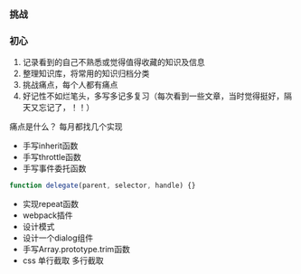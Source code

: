 ### 挑战
### 初心
1. 记录看到的自己不熟悉或觉得值得收藏的知识及信息
2. 整理知识库，将常用的知识归档分类
3. 挑战痛点，每个人都有痛点
4. 好记性不如烂笔头，多写多记多复习（每次看到一些文章，当时觉得挺好，隔天又忘记了，！！）

痛点是什么？
每月都找几个实现

- 手写inherit函数
- 手写throttle函数
- 手写事件委托函数
```js
function delegate(parent, selector, handle) {}
```
- 实现repeat函数
- webpack插件
- 设计模式
- 设计一个dialog组件
- 手写Array.prototype.trim函数
- css 单行截取 多行截取
